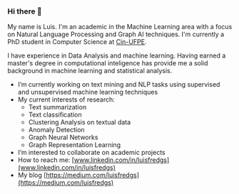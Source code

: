 ### Hi there 👋

My name is Luis. I'm an academic in the Machine Learning area with a focus on Natural Language Processing and Graph AI techniques. I'm currently a PhD student in Computer Science at [Cin-UFPE](https://www3.cin.ufpe.br/en/).

I have experience in Data Analysis and machine learning. Having earned a master's degree in computational inteligence has provide me a solid background in machine learning and statistical analysis.

- I’m currently working on text mining and NLP tasks using supervised and unsupervised machine learning techniques
- My current interests of research:
  * Text summarization
  * Text classification
  * Clustering Analysis on textual data
  * Anomaly Detection
  * Graph Neural Networks
  * Graph Representation Learning
- I’m interested to collaborate on academic projects
- How to reach me: [www.linkedin.com/in/luisfredgs](www.linkedin.com/in/luisfredgs)
- My blog [https://medium.com/luisfredgs](https://medium.com/luisfredgs)

<!--
**luisfredgs/luisfredgs** is a ✨ _special_ ✨ repository because its `README.md` (this file) appears on your GitHub profile.

Here are some ideas to get you started:

- 🔭 I’m currently working on ...
- 🌱 I’m currently learning ...
- 👯 I’m looking to collaborate on ...
- 🤔 I’m looking for help with ...
- 💬 Ask me about ...
- 📫 How to reach me: ...
- 😄 Pronouns: ...
- ⚡ Fun fact: ...
-->
